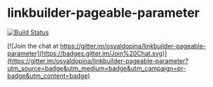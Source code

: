 # linkbuilder-pageable-parameter

[![Build Status](https://travis-ci.org/osvaldopina/linkbuilder-pageable-parameter.svg?branch=master)](https://travis-ci.org/osvaldopina/linkbuilder-pageable-parameter)

[![Join the chat at https://gitter.im/osvaldopina/linkbuilder-pageable-parameter](https://badges.gitter.im/Join%20Chat.svg)](https://gitter.im/osvaldopina/linkbuilder-pageable-parameter?utm_source=badge&utm_medium=badge&utm_campaign=pr-badge&utm_content=badge)